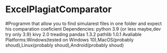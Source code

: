 # ExcelPlagiatComparator
#Programm that allow you to find simularest files in one folder and expect his comparation coeficient
Dependencies:
  python 3.9 {or less maybe,dev try only 3.9}
  kivy 2.0
  treading
  pandas 1.3.2
  pathlib 1.0.1
Avaliable Platforms:Windows(tested on Windows 10),MacOS(probably shoud),Linux(probably shoud),Android(probably shoud)
  
  
  
